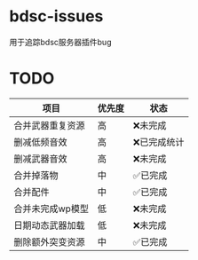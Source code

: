 # bdsc-issues
用于追踪bdsc服务器插件bug

# TODO
|项目|优先度|状态|
|---|---|---|
|合并武器重复资源|高|❌未完成|
|删减低频音效|高|❌已完成统计|
|删减武器音效|高|❌未完成|
|合并掉落物|中|✅已完成|
|合并配件|中|✅已完成|
|合并未完成wp模型|低|❌未完成|
|日期动态武器加载|低|❌未完成|
|删除额外突变资源|中|✅已完成|

